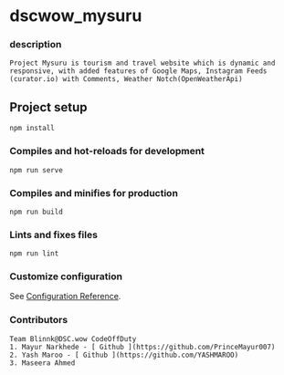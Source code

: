 # dscwow_mysuru

### description

```
Project Mysuru is tourism and travel website which is dynamic and responsive, with added features of Google Maps, Instagram Feeds (curator.io) with Comments, Weather Notch(OpenWeatherApi)
```



## Project setup
```
npm install
```

### Compiles and hot-reloads for development
```
npm run serve
```

### Compiles and minifies for production
```
npm run build
```

### Lints and fixes files
```
npm run lint
```

### Customize configuration
See [Configuration Reference](https://cli.vuejs.org/config/).

### Contributors
```
Team Blinnk@DSC.wow CodeOffDuty
1. Mayur Narkhede - [ Github ](https://github.com/PrinceMayur007)
2. Yash Maroo - [ Github ](https://github.com/YASHMAROO)
3. Maseera Ahmed

```